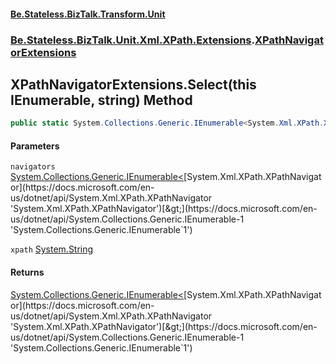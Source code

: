 #### [Be.Stateless.BizTalk.Transform.Unit](README.md 'README')
### [Be.Stateless.BizTalk.Unit.Xml.XPath.Extensions](Be.Stateless.BizTalk.Unit.Xml.XPath.Extensions.md 'Be.Stateless.BizTalk.Unit.Xml.XPath.Extensions').[XPathNavigatorExtensions](XPathNavigatorExtensions.md 'Be.Stateless.BizTalk.Unit.Xml.XPath.Extensions.XPathNavigatorExtensions')

## XPathNavigatorExtensions.Select(this IEnumerable<XPathNavigator>, string) Method

```csharp
public static System.Collections.Generic.IEnumerable<System.Xml.XPath.XPathNavigator> Select(this System.Collections.Generic.IEnumerable<System.Xml.XPath.XPathNavigator> navigators, string xpath);
```
#### Parameters

<a name='Be.Stateless.BizTalk.Unit.Xml.XPath.Extensions.XPathNavigatorExtensions.Select(thisSystem.Collections.Generic.IEnumerable_System.Xml.XPath.XPathNavigator_,string).navigators'></a>

`navigators` [System.Collections.Generic.IEnumerable&lt;](https://docs.microsoft.com/en-us/dotnet/api/System.Collections.Generic.IEnumerable-1 'System.Collections.Generic.IEnumerable`1')[System.Xml.XPath.XPathNavigator](https://docs.microsoft.com/en-us/dotnet/api/System.Xml.XPath.XPathNavigator 'System.Xml.XPath.XPathNavigator')[&gt;](https://docs.microsoft.com/en-us/dotnet/api/System.Collections.Generic.IEnumerable-1 'System.Collections.Generic.IEnumerable`1')

<a name='Be.Stateless.BizTalk.Unit.Xml.XPath.Extensions.XPathNavigatorExtensions.Select(thisSystem.Collections.Generic.IEnumerable_System.Xml.XPath.XPathNavigator_,string).xpath'></a>

`xpath` [System.String](https://docs.microsoft.com/en-us/dotnet/api/System.String 'System.String')

#### Returns
[System.Collections.Generic.IEnumerable&lt;](https://docs.microsoft.com/en-us/dotnet/api/System.Collections.Generic.IEnumerable-1 'System.Collections.Generic.IEnumerable`1')[System.Xml.XPath.XPathNavigator](https://docs.microsoft.com/en-us/dotnet/api/System.Xml.XPath.XPathNavigator 'System.Xml.XPath.XPathNavigator')[&gt;](https://docs.microsoft.com/en-us/dotnet/api/System.Collections.Generic.IEnumerable-1 'System.Collections.Generic.IEnumerable`1')